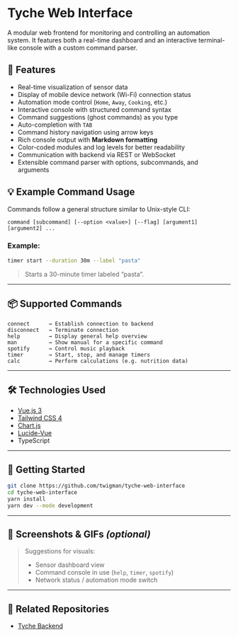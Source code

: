 # Tyche Web Interface

A modular web frontend for monitoring and controlling an automation system. It features both a real-time dashboard and an interactive terminal-like console with a custom command parser.

## 🔧 Features

- Real-time visualization of sensor data
- Display of mobile device network (Wi-Fi) connection status
- Automation mode control (`Home`, `Away`, `Cooking`, etc.)
- Interactive console with structured command syntax
- Command suggestions (ghost commands) as you type
- Auto-completion with `TAB`
- Command history navigation using arrow keys
- Rich console output with **Markdown formatting**
- Color-coded modules and log levels for better readability
- Communication with backend via REST or WebSocket
- Extensible command parser with options, subcommands, and arguments

## 💡 Example Command Usage

Commands follow a general structure similar to Unix-style CLI:

```
command [subcommand] [--option <value>] [--flag] [argument1] [argument2] ...
```

### Example:
```bash
timer start --duration 30m --label "pasta"
```

> Starts a 30-minute timer labeled “pasta”.

---

## 📦 Supported Commands

```
connect      → Establish connection to backend
disconnect   → Terminate connection
help         → Display general help overview
man          → Show manual for a specific command
spotify      → Control music playback
timer        → Start, stop, and manage timers
calc         → Perform calculations (e.g. nutrition data)
```

---

## 🛠️ Technologies Used

- [Vue.js 3](https://vuejs.org/)
- [Tailwind CSS 4](https://tailwindcss.com/)
- [Chart.js](https://www.chartjs.org/)
- [Lucide-Vue](https://lucide.dev/icons)
- TypeScript

---

## 🚀 Getting Started

```bash
git clone https://github.com/twigman/tyche-web-interface
cd tyche-web-interface
yarn install
yarn dev --mode development
```

---

## 📸 Screenshots & GIFs *(optional)*

> Suggestions for visuals:
> - Sensor dashboard view
> - Command console in use (`help`, `timer`, `spotify`)
> - Network status / automation mode switch

---

## 🔗 Related Repositories

- [Tyche Backend](https://github.com/Twigman/tyche)

